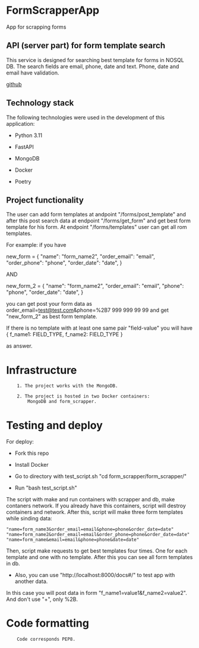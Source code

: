 # FormScrapperApp
App for scrapping forms


## API (server part) for form template search

This service is designed for searching best template for forms in NOSQL DB. The search fields are email, phone, date and text. Phone, date and email have validation.


[github](https://github.com/Samiel19)

## Technology stack
The following technologies were used in the development of this application:

- Python 3.11

- FastAPI

- MongoDB

- Docker

- Poetry


## Project functionality

The user can add form templates at andpoint "/forms/post_template" and after this post search data
at endpoint "/forms/get_form" and get best form template for his form.
At endpoint "/forms/templates" user can get all rom templates.

For example: if you have

new_form = {
    "name": "form_name2",
    "order_email": "email",
    "order_phone": "phone",
    "order_date": "date",
}

AND

new_form_2 = {
    "name": "form_name2",
    "order_email": "email",
    "phone": "phone",
    "order_date": "date",
}

you can get post your form data as order_email=test@test.com&phone=%2B7 999 999 99 99
and get "new_form_2" as best form template.

If there is no template with at least one same pair "field-value" you will have
{
    f_name1: FIELD_TYPE,
    f_name2: FIELD_TYPE
}

as answer.


# Infrastructure

        1. The project works with the MongoDB.

        2. The project is hosted in two Docker containers:
            MongoDB and form_scrapper.


# Testing and deploy

   For deploy:

   - Fork this repo

   - Install Docker

   - Go to directory with test_script.sh "cd form_scrapper/form_scrapper/"

   - Run "bash test_script.sh"

   The script with make and run containers with scrapper and db, make contaners network.
   If you already have this containers, script will destroy containers and network.
   After this, script will make three form templates while sinding data:

    "name=form_name3&order_email=email&phone=phone&order_date=date"
    "name=form_name2&order_email=email&order_phone=phone&order_date=date"
    "name=form_name&email=email&phone=phone&date=date"

   Then, script make requests to get best templates four times. One for each template and one with no template.
   After this you can see all form templates in db.

   - Also, you can use "http://localhost:8000/docs#/" to test app with another data.

   In this case you will post data in form "f_name1=value1&f_name2=value2". And don't use "+", only %2B.


# Code formatting

        Code corresponds PEP8.
